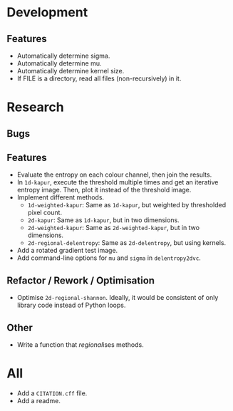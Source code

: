 # Development

## Features
- Automatically determine sigma.
- Automatically determine mu.
- Automatically determine kernel size.
- If FILE is a directory, read all files (non-recursively) in it.


# Research

## Bugs

## Features
- Evaluate the entropy on each colour channel, then join the results.
- In `1d-kapur`, execute the threshold multiple times and get an iterative entropy image. Then, plot it instead of the threshold image.
- Implement different methods.
  - `1d-weighted-kapur`: Same as `1d-kapur`, but weighted by thresholded pixel count.
  - `2d-kapur`: Same as `1d-kapur`, but in two dimensions.
  - `2d-weighted-kapur`: Same as `2d-weighted-kapur`, but in two dimensions.
  - `2d-regional-delentropy`: Same as `2d-delentropy`, but using kernels.
- Add a rotated gradient test image.
- Add command-line options for `mu` and `sigma` in `delentropy2dvc`.

## Refactor / Rework / Optimisation
- Optimise `2d-regional-shannon`. Ideally, it would be consistent of only library code instead of Python loops.

## Other
- Write a function that *regional*ises methods.


# All
- Add a `CITATION.cff` file.
- Add a readme.
